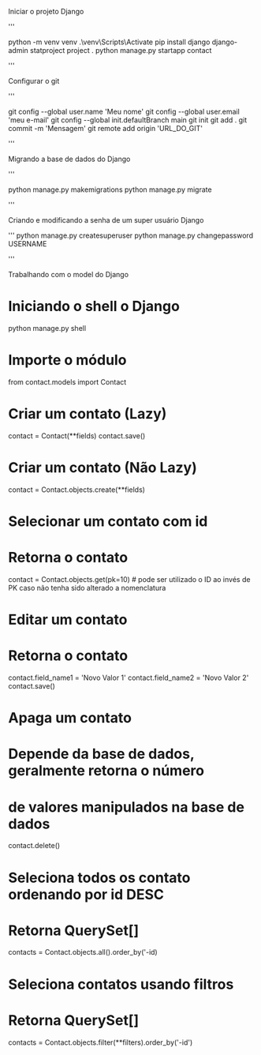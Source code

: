 Iniciar o projeto Django

'''

python -m venv venv
.\venv\Scripts\Activate
pip install django
django-admin statproject project .
python manage.py startapp contact


'''

Configurar o git

'''

git config --global user.name 'Meu nome'
git config --global user.email 'meu e-mail'
git config --global init.defaultBranch main
git init
git add .
git commit -m 'Mensagem'
git remote add origin 'URL_DO_GIT'

'''

Migrando a base de dados do Django

'''

python manage.py makemigrations
python manage.py migrate

'''

Criando e modificando a senha de um super usuário Django

'''
python manage.py createsuperuser
python manage.py changepassword USERNAME

'''

Trabalhando com o model do Django

# Iniciando o shell o Django
python manage.py shell

# Importe o módulo
from contact.models import Contact

# Criar um contato (Lazy)
contact = Contact(**fields)
contact.save()

# Criar um contato (Não Lazy)
contact = Contact.objects.create(**fields)

# Selecionar um contato com id
# Retorna o contato
contact = Contact.objects.get(pk=10) # pode ser utilizado o ID ao invés de PK caso não tenha sido alterado a nomenclatura

# Editar um contato
# Retorna o contato
contact.field_name1 = 'Novo Valor 1'
contact.field_name2 = 'Novo Valor 2'
contact.save()

# Apaga um contato
# Depende da base de dados, geralmente retorna o número
# de valores manipulados na base de dados
contact.delete()

# Seleciona todos os contato ordenando por id DESC
# Retorna QuerySet[]
contacts = Contact.objects.all().order_by('-id)

# Seleciona contatos usando filtros
# Retorna QuerySet[]
contacts = Contact.objects.filter(**filters).order_by('-id')

